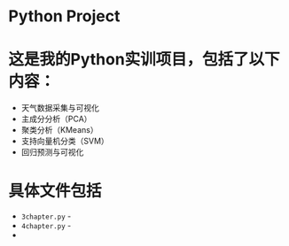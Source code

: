 # Python Project

# 这是我的Python实训项目，包括了以下内容：
- 天气数据采集与可视化
- 主成分分析（PCA）
- 聚类分析（KMeans）
- 支持向量机分类（SVM）
- 回归预测与可视化

# 具体文件包括
- `3chapter.py` - 
- `4chapter.py` - 
- 
